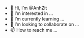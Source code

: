 - 👋 Hi, I’m @AnhZit
- 👀 I’m interested in ...
- 🌱 I’m currently learning ...
- 💞️ I’m looking to collaborate on ...
- 📫 How to reach me ...

<!---
AnhZit/AnhZit is a ✨ special ✨ repository because its `README.md` (this file) appears on your GitHub profile.
You can click the Preview link to take a look at your changes.
--->
